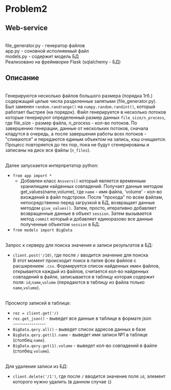 # Problem2
## Web-service

<br>file_generator.py - генератор файлов
<br>app.py - соновной исполняемый файл
<br>models.py - содержит модель БД
<br>Реализовано на фреймворке Flask (sqlalchemy - БД)

## Описание
<br>Генерируются несколько файлов большого размера (порядка 1гб.) содержащий целые числа разделенные запятыми (file_generator.py). Был заменен `random.randrange()` на `numpy.random.randint()`, который работает быстрее (на порядок). Файл генерируется в несколько потоков которые генерируют определенный размер данных `file_size/n_process`, где  file_size - размер файла, n_process - кол-во потоков. По завершению генерации, данные от нескольких потоков, сначала кладутся в очередь, а после завершения работы всех потоков - "сливаются" и передаются единым объектом на запись, кэш очищается. Процесс повторяется до тех пор, пока не будут сгенерированы и записаны на диск все файлы (`n_files`).

<br>Далее запускается интерпретатор python:
 * `from app import *`
   * Добавлен класс `Ansvers()` который является временным хранилищем найденных совпадений. Получает данные методом get_values(name,volume), где `name` - имя файла, 'volume' - кол-во вхождений в файл подстроки. После "прохода" по всем файлам, непосредственно перед загрузкой в БД, возвращает данные методом `give_values()`. Затем, просто, итеративно добавляет возвращенные данные в объект `session`. Затем вызывается метод `commit` который и добавляет единоразово все данные полученные объектом `session` в БД.
 * `from models import BigData`
 
<br>Запрос к серверу для поиска значения и записи результатов в БД:
 * `client.post('/10)`, где после `/` вводится значение для поиска
<br>В этот момент происходит поиск в папке фсех файлов с расширением `.csv`. Формируется список найденных имен файлов, открывается каждый из файлов, считается кол-во найденных совпадений в файле, записывается в таблицу которая содержит поля: `id`,`name`,`volume` (передаются в таблицу из файла только `name`,`volume`).

<br>Просмотр записей в таблице:
 * `rez = client.get('/)`
 * `rez.get_json()` - выведет все данные в таблице в формате json
<br> ----------------
 * `BigData.qery.all()` - выведет список адресов данных в базе
 * `BigData.qery.get(1).name` - выведет имя записи №1 в таблице (столбец `name`).
 * `BigData.qery.get(1).volume` - выведет кол-во совпадений в файле (столбец `volume`).
 
<br>Для удаления записи из БД:
 * `client.delete('/1')`, где после `/` вводится значение поля `id`, элемент которого нужно удалить (в данном случае `1`)
